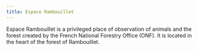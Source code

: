 ```yaml
---
title: Espace Rambouillet
---
```


Espace Rambouillet is a privileged place of observation of animals and the forest created by the French National Forestry Office (ONF). It is located in the heart of the forest of Rambouillet.
